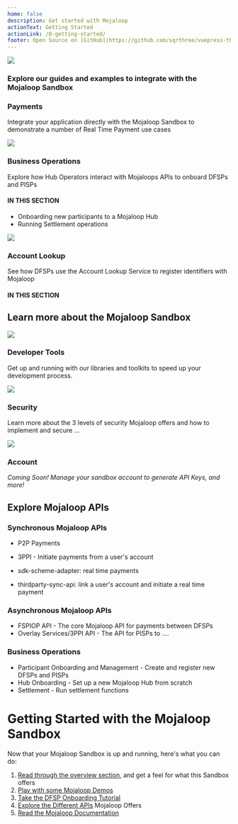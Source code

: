 ```yaml
---
home: false
description: Get started with Mojaloop
actionText: Getting Started
actionLink: /0-getting-started/
footer: Open Source on [GitHub](https://github.com/sqrthree/vuepress-theme-api), Made by [@sqrthree](https://github.com/sqrthree), Power by [vuepress](https://github.com/vuejs/vuepress).
---
```


![](/logo_main.png)

### Explore our guides and examples to integrate with the Mojaloop Sandbox


<HomepageHeader />

### Payments
Integrate your application directly with the Mojaloop Sandbox to demonstrate a number of Real Time Payment use cases


![](/business_ops.png)
### Business Operations
Explore how Hub Operators interact with Mojaloops APIs to onboard DFSPs and PISPs

#### IN THIS SECTION
- Onboarding new participants to a Mojaloop Hub
- Running Settlement operations

![](/als.png)
### Account Lookup
See how DFSPs use the Account Lookup Service to register identifiers with Mojaloop


#### IN THIS SECTION

<!-- something about P -->


## Learn more about the Mojaloop Sandbox

![](/icon-code.png)
### Developer Tools
Get up and running with our libraries and toolkits to speed up your development process.

![](/icon-key.png)
### Security
Learn more about the 3 levels of security Mojaloop offers and how to implement and secure ...

![](/icon-settings.png)
### Account
_Coming Soon! Manage your sandbox account to generate API Keys, and more!_


## Explore Mojaloop APIs

### Synchronous Mojaloop APIs
- P2P Payments
- 3PPI - Initiate payments from a user's account

- sdk-scheme-adapter: real time payments 
- thirdparty-sync-api: link a user's account and initiate a real time payment

### Asynchronous Mojaloop APIs
- FSPIOP API - The core Mojaloop API for payments between DFSPs
- Overlay Services/3PPI API - The API for PISPs to ....

### Business Operations
- Participant Onboarding and Management - Create and register new DFSPs and PISPs
- Hub Onboarding - Set up a new Mojaloop Hub from scratch
- Settlement - Run settlement functions


<!-- TODO: pretty small logos for each one -->

# Getting Started with the Mojaloop Sandbox

Now that your Mojaloop Sandbox is up and running, here's what you can do:

1. [Read through the overview section](/1-overview/), and get a feel for what this Sandbox offers
1. [Play with some Mojaloop Demos](/99-demos/)
1. [Take the DFSP Onboarding Tutorial](/3-guides/1_dfsp_setup/)
1. [Explore the Different APIs](/1-overview/#apis) Mojaloop Offers
1. [Read the Mojaloop Documentation](https://docs.mojaloop.io/documentation/)

